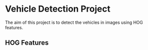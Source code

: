 # Vehicle Detection Project

The aim of this project is to detect the vehicles in images using HOG features.

## HOG Features

